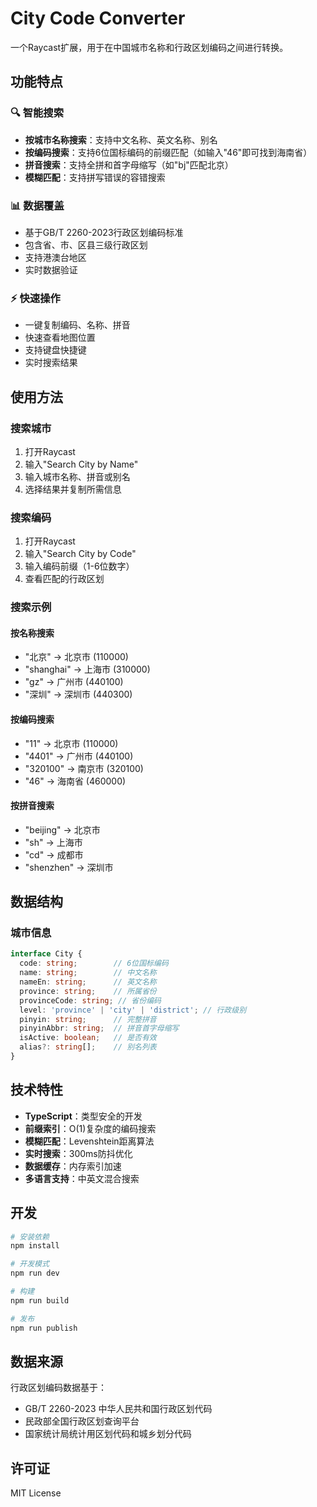 # City Code Converter

一个Raycast扩展，用于在中国城市名称和行政区划编码之间进行转换。

## 功能特点

### 🔍 智能搜索
- **按城市名称搜索**：支持中文名称、英文名称、别名
- **按编码搜索**：支持6位国标编码的前缀匹配（如输入"46"即可找到海南省）
- **拼音搜索**：支持全拼和首字母缩写（如"bj"匹配北京）
- **模糊匹配**：支持拼写错误的容错搜索

### 📊 数据覆盖
- 基于GB/T 2260-2023行政区划编码标准
- 包含省、市、区县三级行政区划
- 支持港澳台地区
- 实时数据验证

### ⚡ 快速操作
- 一键复制编码、名称、拼音
- 快速查看地图位置
- 支持键盘快捷键
- 实时搜索结果

## 使用方法

### 搜索城市
1. 打开Raycast
2. 输入"Search City by Name"
3. 输入城市名称、拼音或别名
4. 选择结果并复制所需信息

### 搜索编码
1. 打开Raycast
2. 输入"Search City by Code"
3. 输入编码前缀（1-6位数字）
4. 查看匹配的行政区划

### 搜索示例

#### 按名称搜索
- "北京" → 北京市 (110000)
- "shanghai" → 上海市 (310000)
- "gz" → 广州市 (440100)
- "深圳" → 深圳市 (440300)

#### 按编码搜索
- "11" → 北京市 (110000)
- "4401" → 广州市 (440100)
- "320100" → 南京市 (320100)
- "46" → 海南省 (460000)

#### 按拼音搜索
- "beijing" → 北京市
- "sh" → 上海市
- "cd" → 成都市
- "shenzhen" → 深圳市

## 数据结构

### 城市信息
```typescript
interface City {
  code: string;        // 6位国标编码
  name: string;        // 中文名称
  nameEn: string;      // 英文名称
  province: string;    // 所属省份
  provinceCode: string; // 省份编码
  level: 'province' | 'city' | 'district'; // 行政级别
  pinyin: string;      // 完整拼音
  pinyinAbbr: string;  // 拼音首字母缩写
  isActive: boolean;   // 是否有效
  alias?: string[];    // 别名列表
}
```

## 技术特性

- **TypeScript**：类型安全的开发
- **前缀索引**：O(1)复杂度的编码搜索
- **模糊匹配**：Levenshtein距离算法
- **实时搜索**：300ms防抖优化
- **数据缓存**：内存索引加速
- **多语言支持**：中英文混合搜索

## 开发

```bash
# 安装依赖
npm install

# 开发模式
npm run dev

# 构建
npm run build

# 发布
npm run publish
```

## 数据来源

行政区划编码数据基于：
- GB/T 2260-2023 中华人民共和国行政区划代码
- 民政部全国行政区划查询平台
- 国家统计局统计用区划代码和城乡划分代码

## 许可证

MIT License